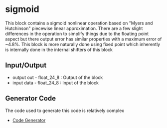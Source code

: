
# sigmoid


This block contains a sigmoid nonlinear operation based on "Myers and Hutchinson" piecewise linear approximation.
There are a few slight differences in the operation to simplify things due to the floating point aspect but
there output error has similar properties with a maximum error of ~4.8%. This block is more naturally done using
fixed point which inherently is internally done in the internal shifters of this block


## Input/Output
* output out      - float_24_8   : Output of the block
* input  data      - float_24_8    : Input of the block

## Generator Code

The code used to generate this code is relatively complex

* [Code Generator](../../../src/main/scala/com/simplifide/generate/neural//Sigmoid.scala)





